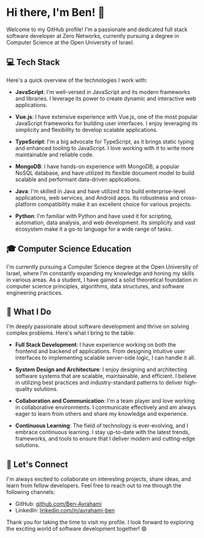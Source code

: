 # Hi there, I'm Ben! 👋

Welcome to my GitHub profile! I'm a passionate and dedicated full stack software developer at Zero Networks, currently pursuing a degree in Computer Science at the Open University of Israel.

## 💻 Tech Stack

Here's a quick overview of the technologies I work with:

- **JavaScript**: I'm well-versed in JavaScript and its modern frameworks and libraries. I leverage its power to create dynamic and interactive web applications.

- **Vue.js**: I have extensive experience with Vue.js, one of the most popular JavaScript frameworks for building user interfaces. I enjoy leveraging its simplicity and flexibility to develop scalable applications.

- **TypeScript**: I'm a big advocate for TypeScript, as it brings static typing and enhanced tooling to JavaScript. I love working with it to write more maintainable and reliable code.

- **MongoDB**: I have hands-on experience with MongoDB, a popular NoSQL database, and have utilized its flexible document model to build scalable and performant data-driven applications.

- **Java**: I'm skilled in Java and have utilized it to build enterprise-level applications, web services, and Android apps. Its robustness and cross-platform compatibility make it an excellent choice for various projects.

- **Python**: I'm familiar with Python and have used it for scripting, automation, data analysis, and web development. Its simplicity and vast ecosystem make it a go-to language for a wide range of tasks.

## 🎓 Computer Science Education

I'm currently pursuing a Computer Science degree at the Open University of Israel, where I'm constantly expanding my knowledge and honing my skills in various areas. As a student, I have gained a solid theoretical foundation in computer science principles, algorithms, data structures, and software engineering practices.

## 🚀 What I Do

I'm deeply passionate about software development and thrive on solving complex problems. Here's what I bring to the table:

- **Full Stack Development**: I have experience working on both the frontend and backend of applications. From designing intuitive user interfaces to implementing scalable server-side logic, I can handle it all.

- **System Design and Architecture**: I enjoy designing and architecting software systems that are scalable, maintainable, and efficient. I believe in utilizing best practices and industry-standard patterns to deliver high-quality solutions.

- **Collaboration and Communication**: I'm a team player and love working in collaborative environments. I communicate effectively and am always eager to learn from others and share my knowledge and experience.

- **Continuous Learning**: The field of technology is ever-evolving, and I embrace continuous learning. I stay up-to-date with the latest trends, frameworks, and tools to ensure that I deliver modern and cutting-edge solutions.

## 🌟 Let's Connect

I'm always excited to collaborate on interesting projects, share ideas, and learn from fellow developers. Feel free to reach out to me through the following channels:

- GitHub: [github.com/Ben-Avrahami](https://github.com/Ben-Avrahami)
- LinkedIn: [linkedin.com/in/avrahami-ben](https://www.linkedin.com/in/avrahami-ben/)

Thank you for taking the time to visit my profile. I look forward to exploring the exciting world of software development together! 😄
